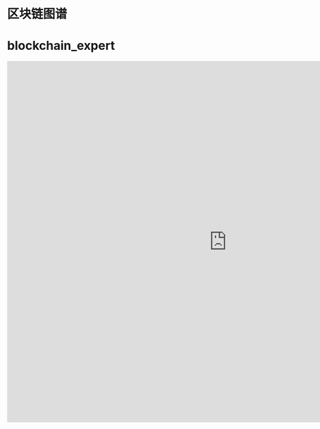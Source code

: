 # 区块链图谱

# blockchain_expert
<iframe id="embed_dom" name="embed_dom" frameborder="0" style="display:block;width:1025px; height:845px;" src="https://www.processon.com/embed/6274862de0b34d07585ccbd7"></iframe>
